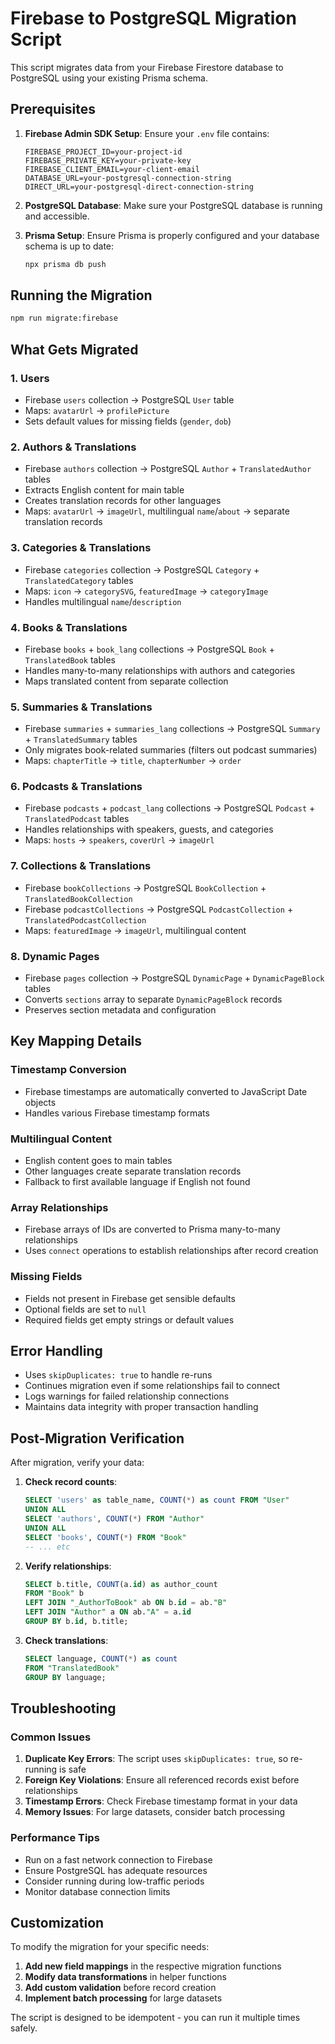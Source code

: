 # Firebase to PostgreSQL Migration Script

This script migrates data from your Firebase Firestore database to PostgreSQL using your existing Prisma schema.

## Prerequisites

1. **Firebase Admin SDK Setup**: Ensure your `.env` file contains:
   ```env
   FIREBASE_PROJECT_ID=your-project-id
   FIREBASE_PRIVATE_KEY=your-private-key
   FIREBASE_CLIENT_EMAIL=your-client-email
   DATABASE_URL=your-postgresql-connection-string
   DIRECT_URL=your-postgresql-direct-connection-string
   ```

2. **PostgreSQL Database**: Make sure your PostgreSQL database is running and accessible.

3. **Prisma Setup**: Ensure Prisma is properly configured and your database schema is up to date:
   ```bash
   npx prisma db push
   ```

## Running the Migration

```bash
npm run migrate:firebase
```

## What Gets Migrated

### 1. Users
- Firebase `users` collection → PostgreSQL `User` table
- Maps: `avatarUrl` → `profilePicture`
- Sets default values for missing fields (`gender`, `dob`)

### 2. Authors & Translations
- Firebase `authors` collection → PostgreSQL `Author` + `TranslatedAuthor` tables
- Extracts English content for main table
- Creates translation records for other languages
- Maps: `avatarUrl` → `imageUrl`, multilingual `name`/`about` → separate translation records

### 3. Categories & Translations
- Firebase `categories` collection → PostgreSQL `Category` + `TranslatedCategory` tables
- Maps: `icon` → `categorySVG`, `featuredImage` → `categoryImage`
- Handles multilingual `name`/`description`

### 4. Books & Translations
- Firebase `books` + `book_lang` collections → PostgreSQL `Book` + `TranslatedBook` tables
- Handles many-to-many relationships with authors and categories
- Maps translated content from separate collection

### 5. Summaries & Translations
- Firebase `summaries` + `summaries_lang` collections → PostgreSQL `Summary` + `TranslatedSummary` tables
- Only migrates book-related summaries (filters out podcast summaries)
- Maps: `chapterTitle` → `title`, `chapterNumber` → `order`

### 6. Podcasts & Translations
- Firebase `podcasts` + `podcast_lang` collections → PostgreSQL `Podcast` + `TranslatedPodcast` tables
- Handles relationships with speakers, guests, and categories
- Maps: `hosts` → `speakers`, `coverUrl` → `imageUrl`

### 7. Collections & Translations
- Firebase `bookCollections` → PostgreSQL `BookCollection` + `TranslatedBookCollection`
- Firebase `podcastCollections` → PostgreSQL `PodcastCollection` + `TranslatedPodcastCollection`
- Maps: `featuredImage` → `imageUrl`, multilingual content

### 8. Dynamic Pages
- Firebase `pages` collection → PostgreSQL `DynamicPage` + `DynamicPageBlock` tables
- Converts `sections` array to separate `DynamicPageBlock` records
- Preserves section metadata and configuration

## Key Mapping Details

### Timestamp Conversion
- Firebase timestamps are automatically converted to JavaScript Date objects
- Handles various Firebase timestamp formats

### Multilingual Content
- English content goes to main tables
- Other languages create separate translation records
- Fallback to first available language if English not found

### Array Relationships
- Firebase arrays of IDs are converted to Prisma many-to-many relationships
- Uses `connect` operations to establish relationships after record creation

### Missing Fields
- Fields not present in Firebase get sensible defaults
- Optional fields are set to `null`
- Required fields get empty strings or default values

## Error Handling

- Uses `skipDuplicates: true` to handle re-runs
- Continues migration even if some relationships fail to connect
- Logs warnings for failed relationship connections
- Maintains data integrity with proper transaction handling

## Post-Migration Verification

After migration, verify your data:

1. **Check record counts**:
   ```sql
   SELECT 'users' as table_name, COUNT(*) as count FROM "User"
   UNION ALL
   SELECT 'authors', COUNT(*) FROM "Author"
   UNION ALL
   SELECT 'books', COUNT(*) FROM "Book"
   -- ... etc
   ```

2. **Verify relationships**:
   ```sql
   SELECT b.title, COUNT(a.id) as author_count 
   FROM "Book" b 
   LEFT JOIN "_AuthorToBook" ab ON b.id = ab."B"
   LEFT JOIN "Author" a ON ab."A" = a.id 
   GROUP BY b.id, b.title;
   ```

3. **Check translations**:
   ```sql
   SELECT language, COUNT(*) as count 
   FROM "TranslatedBook" 
   GROUP BY language;
   ```

## Troubleshooting

### Common Issues

1. **Duplicate Key Errors**: The script uses `skipDuplicates: true`, so re-running is safe
2. **Foreign Key Violations**: Ensure all referenced records exist before relationships
3. **Timestamp Errors**: Check Firebase timestamp format in your data
4. **Memory Issues**: For large datasets, consider batch processing

### Performance Tips

- Run on a fast network connection to Firebase
- Ensure PostgreSQL has adequate resources
- Consider running during low-traffic periods
- Monitor database connection limits

## Customization

To modify the migration for your specific needs:

1. **Add new field mappings** in the respective migration functions
2. **Modify data transformations** in helper functions
3. **Add custom validation** before record creation
4. **Implement batch processing** for large datasets

The script is designed to be idempotent - you can run it multiple times safely.

